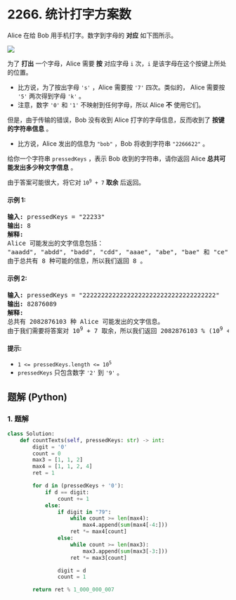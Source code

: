 # 2266. 统计打字方案数
Alice 在给 Bob 用手机打字。数字到字母的 **对应** 如下图所示。

![](https://assets.leetcode.com/uploads/2022/03/15/1200px-telephone-keypad2svg.png)

为了 **打出** 一个字母，Alice 需要 **按** 对应字母 `i` 次，`i` 是该字母在这个按键上所处的位置。

* 比方说，为了按出字母 `'s'` ，Alice 需要按 `'7'` 四次。类似的， Alice 需要按 `'5'` 两次得到字母  `'k'` 。
* 注意，数字 `'0'` 和 `'1'` 不映射到任何字母，所以 Alice **不** 使用它们。

但是，由于传输的错误，Bob 没有收到 Alice 打字的字母信息，反而收到了 **按键的字符串信息** 。

* 比方说，Alice 发出的信息为 `"bob"` ，Bob 将收到字符串 `"2266622"` 。

给你一个字符串 `pressedKeys` ，表示 Bob 收到的字符串，请你返回 Alice **总共可能发出多少种文字信息** 。

由于答案可能很大，将它对 <code>10<sup>9</sup> + 7</code> **取余** 后返回。

#### 示例 1:
<pre>
<strong>输入:</strong> pressedKeys = "22233"
<strong>输出:</strong> 8
<strong>解释:</strong>
Alice 可能发出的文字信息包括：
"aaadd", "abdd", "badd", "cdd", "aaae", "abe", "bae" 和 "ce" 。
由于总共有 8 种可能的信息，所以我们返回 8 。
</pre>

#### 示例 2:
<pre>
<strong>输入:</strong> pressedKeys = "222222222222222222222222222222222222"
<strong>输出:</strong> 82876089
<strong>解释:</strong>
总共有 2082876103 种 Alice 可能发出的文字信息。
由于我们需要将答案对 10<sup>9</sup> + 7 取余，所以我们返回 2082876103 % (10<sup>9</sup> + 7) = 82876089 。
</pre>

#### 提示:
* <code>1 <= pressedKeys.length <= 10<sup>5</sup></code>
* `pressedKeys` 只包含数字 `'2'` 到 `'9'` 。

## 题解 (Python)

### 1. 题解
```Python
class Solution:
    def countTexts(self, pressedKeys: str) -> int:
        digit = '0'
        count = 0
        max3 = [1, 1, 2]
        max4 = [1, 1, 2, 4]
        ret = 1

        for d in (pressedKeys + '0'):
            if d == digit:
                count += 1
            else:
                if digit in "79":
                    while count >= len(max4):
                        max4.append(sum(max4[-4:]))
                    ret *= max4[count]
                else:
                    while count >= len(max3):
                        max3.append(sum(max3[-3:]))
                    ret *= max3[count]

                digit = d
                count = 1

        return ret % 1_000_000_007
```
